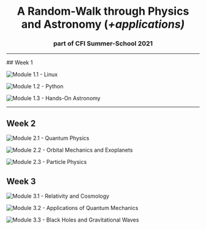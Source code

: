 <h1 align='center'>A Random-Walk through Physics and 
Astronomy (<i>+applications)</i></h1>
<h3 align='center'>part of CFI Summer-School 2021</h2>
<hr>
## Week 1

![Module 1.1 - Linux](./week-01/linux/)

![Module 1.2 - Python](./week-01/python/)

![Module 1.3 - Hands-On Astronomy](./week-01/hands-on-astronomy)

---

## Week 2

![Module 2.1 - Quantum Physics](./week-02/quantum-physics/)

![Module 2.2 - Orbital Mechanics and Exoplanets](./week-02/orbital-mechanics-and-exoplanets)

![Module 2.3 - Particle Physics](./week-02/particle-physics)

## Week 3

![Module 3.1 - Relativity and Cosmology](./week-03/relativity-and-cosmology)

![Module 3.2 - Applications of Quantum Mechanics](./week-03/applications-of-qm)

![Module 3.3 - Black Holes and Gravitational Waves](./week-03/bh-and-gw)
